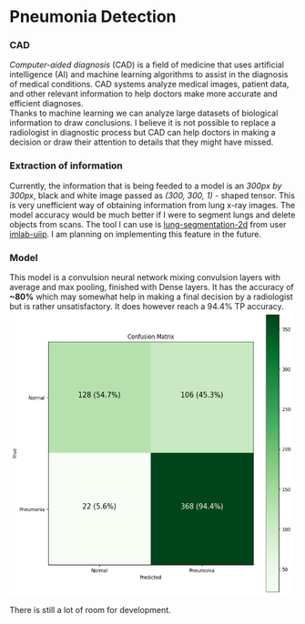 # Pneumonia Detection
### CAD
*Computer-aided diagnosis* (CAD) is a field of medicine that uses artificial intelligence (AI) and machine learning algorithms to assist in the diagnosis of medical conditions. CAD systems analyze medical images, patient data, and other relevant information to help doctors make more accurate and efficient diagnoses. <br>
Thanks to machine learning we can analyze large datasets of biological information to draw conclusions.
I believe it is not possible to replace a radiologist in diagnostic process but CAD can help doctors in making a decision or draw their attention to details that they might have missed.
### Extraction of information
Currently, the information that is being feeded to a model is an *300px by 300px*, black and white image passed as *(300, 300, 1)* - shaped tensor. This is very unefficient way of obtaining information from lung x-ray images. The model accuracy would be much better if I were to segment lungs and delete objects from scans. The tool I can use is [lung-segmentation-2d](https://github.com/imlab-uiip/lung-segmentation-2d) from user [imlab-uiip](https://github.com/imlab-uiip). I am planning on implementing this feature in the future.
### Model
This model is a convulsion neural network mixing convulsion layers with average and max pooling, finished with Dense layers. It has the accuracy of **~80%** which may somewhat help in making a final decision by a radiologist but is rather unsatisfactory. It does however reach a 94.4% TP accuracy. <br>
 <img src=https://github.com/WojciechMat/Pneumonia-Detector/blob/main/plots/confusion_matrix.png width="500" height="500">
<br>

There is still a lot of room for development.
